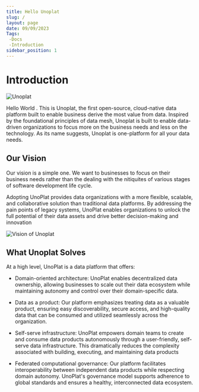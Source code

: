 ```yaml
---
title: Hello Unoplat
slug: /
layout: page
date: 09/09/2023
Tags:
 -Docs
 -Introduction
sidebar_position: 1
---
```


# Introduction

![Unoplat](/img/NewLogo.png)

Hello World . This is Unoplat, the first open-source, cloud-native data platform built to enable business derive the most value from data. Inspired by the foundational principles of data mesh, Unoplat is built to enable data-driven organizations to focus more on the business needs and less on the technology. As its name suggests, Unoplat is one-platform for all your data needs.

## Our Vision

Our vision is a simple one. We want to businesses to focus on their business needs rather than the dealing with the nitiquites of various stages of software development life cycle.

Adopting UnoPlat provides data organizations with a more flexible, scalable, and collaborative solution than traditional data platforms. By addressing the pain points of legacy systems, UnoPlat enables organizations to unlock the full potential of their data assets and drive better decision-making and innovation

![Vision of Unoplat](/img/vision.png)


## What Unoplat Solves

At a high level, UnoPlat is a data platform that offers:

- Domain-oriented architecture: UnoPlat enables decentralized data ownership, allowing businesses to scale out their data ecosystem while maintaining autonomy and control over their domain-specific data.

- Data as a product: Our platform emphasizes treating data as a valuable product, ensuring easy discoverability, secure access, and high-quality data that can be consumed and utilized seamlessly across the organization.

- Self-serve infrastructure: UnoPlat empowers domain teams to create and consume data products autonomously through a user-friendly, self-serve data infrastructure. This dramatically reduces the complexity associated with building, executing, and maintaining data products

- Federated computational governance: Our platform facilitates interoperability between independent data products while respecting domain autonomy. UnoPlat's governance model supports adherence to global standards and ensures a healthy, interconnected data ecosystem.

<!-- 
## Our Architecture
Unoplat has one goal, to enable data ecosystem for businesses by addressing their data needs in a flexible, scalable, and collaborative way. We offer a unified Platform as a Product. It solves majority of cross cutting concerns by offering solutions in mutiple planes. 
A high level view of platform's composition is mentioned below:

![plane segregration diagram](/img/planeleveldiagram.png) -->




